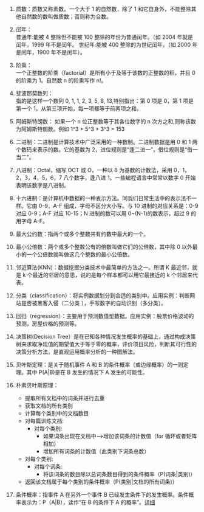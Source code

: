 1. 质数：质数又称素数。一个大于 1 的自然数，除了 1 和它自身外，不能整除其他自然数的数叫做质数；否则称为合数。

2. 闰年：  
   普通年:能被 4 整除但不能被 100 整除的年份为普通闰年。（如 2004 年就是闰年，1999 年不是闰年。
   世纪年:能被 400 整除的为世纪闰年。（如 2000 年是闰年，1900 年不是闰年）。

3. 阶乘：  
   一个正整数的阶乘（factorial）是所有小于及等于该数的正整数的积，并且 0 的阶乘为 1。自然数 n 的阶乘写作 n!。

4. 斐波那契数列：  
   指的是这样一个数列 0, 1, 1, 2, 3, 5, 8, 13,特别指出：第 0 项是 0，第 1 项是第一个 1。从第三项开始，每一项都等于前两项之和。

5. 阿姆斯特朗数：
   如果一个 n 位正整数等于其各位数字的 n 次方之和,则称该数为阿姆斯特朗数。例如 1^3 + 5^3 + 3^3 = 153

6. 二进制：二进制是计算技术中广泛采用的一种数制。二进制数据是用 0 和 1 两个数码来表示的数。它的基数为 2，进位规则是“逢二进一”，借位规则是“借一当二”。

7. 八进制：Octal，缩写 OCT 或 O，一种以 8 为基数的计数法，采用 0，1，2，3，4，5，6，7 八个数字，逢八进 1。一些编程语言中常常以数字 0 开始表明该数字是八进制。

8. 十六进制：是计算机中数据的一种表示方法。同我们日常生活中的表示法不一样。它由 0-9，A-F 组成，字母不区分大小写。与 10 进制的对应关系是：0-9 对应 0-9；A-F 对应 10-15；N 进制的数可以用 0~(N-1)的数表示，超过 9 的用字母 A-F。

9. 最大公约数：指两个或多个整数共有约数中最大的一个。

10. 最小公倍数：两个或多个整数公有的倍数叫做它们的公倍数，其中除 0 以外最小的一个公倍数就叫做这几个整数的最小公倍数。

11. 邻近算法(KNN)：数据挖掘分类技术中最简单的方法之一。所谓 K 最近邻，就是 k 个最近的邻居的意思，说的是每个样本都可以用它最接近的 k 个邻居来代表。

12. 分类（classification）：将实例数据划分到合适的类别中。应用实例：判断网站是否被黑客入侵（二分类 ），手写数字的自动识别（多分类）。

13. 回归（regression）：主要用于预测数值型数据。应用实例：股票价格波动的预测，房屋价格的预测等。

14. 决策树(Decision Tree）是在已知各种情况发生概率的基础上，通过构成决策树来求取净现值的期望值大于等于零的概率，评价项目风险，判断其可行性的决策分析方法，是直观运用概率分析的一种图解法。

15. 贝叶斯定理：是关于随机事件 A 和 B 的条件概率（或边缘概率）的一则定理。其中 P(A|B)是在 B 发生的情况下 A 发生的可能性。

16. 朴素贝叶斯原理：

    - 提取所有文档中的词条并进行去重
    - 获取文档的所有类别
    - 计算每个类别中的文档数目
    - 对每篇训练文档:
      - 对每个类别:
        - 如果词条出现在文档中-->增加该词条的计数值（for 循环或者矩阵相加）
        - 增加所有词条的计数值（此类别下词条总数）
    - 对每个类别:
      - 对每个词条:
        - 将该词条的数目除以总词条数目得到的条件概率（P(词条|类别)）
    - 返回该文档属于每个类别的条件概率（P(类别|文档的所有词条)）

17. 条件概率：指事件 A 在另外一个事件 B 已经发生条件下的发生概率。条件概率表示为：P（A|B），读作“在 B 的条件下 A 的概率”。[详细](https://github.com/YaliixxG/Maths-and-AIlearning/blob/master/Conditional-probability.md)

